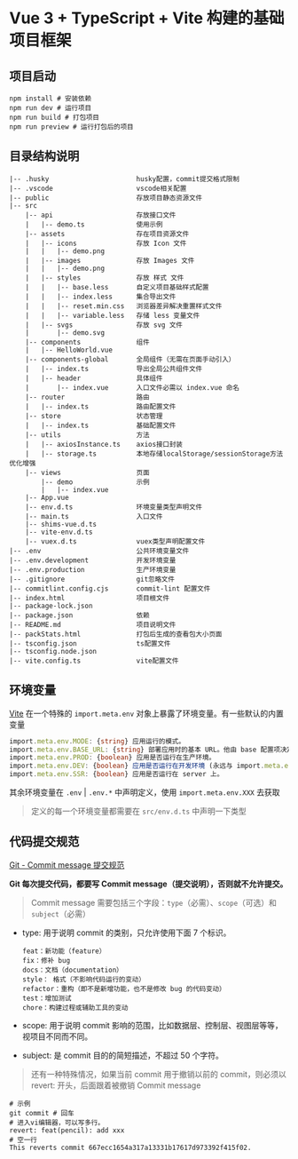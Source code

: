 <!--
 * @Author: Humphrey humphrey_cn@163.com
 * @Date: 2023-01-31 14:06:56
 * @LastEditors: Humphrey humphrey_cn@163.com
 * @LastEditTime: 2023-02-02 14:34:18
 * @Description: 项目说明文档
-->

# Vue 3 + TypeScript + Vite 构建的基础项目框架

## 项目启动

```shell
npm install # 安装依赖
npm run dev # 运行项目
npm run build # 打包项目
npm run preview # 运行打包后的项目
```

## 目录结构说明

```
|-- .husky                      husky配置，commit提交格式限制
|-- .vscode                     vscode相关配置
|-- public                      存放项目静态资源文件
|-- src
    |-- api                     存放接口文件
    |   |-- demo.ts             使用示例
    |-- assets                  存在项目资源文件
    |   |-- icons               存放 Icon 文件
    |   |   |-- demo.png
    |   |-- images              存放 Images 文件
    |   |   |-- demo.png
    |   |-- styles              存放 样式 文件
    |   |   |-- base.less       自定义项目基础样式配置
    |   |   |-- index.less      集合导出文件
    |   |   |-- reset.min.css   浏览器差异解决重置样式文件
    |   |   |-- variable.less   存储 less 变量文件
    |   |-- svgs                存放 svg 文件
    |       |-- demo.svg
    |-- components              组件
    |   |-- HelloWorld.vue
    |-- components-global       全局组件（无需在页面手动引入）
    |   |-- index.ts            导出全局公共组件文件
    |   |-- header              具体组件
    |       |-- index.vue       入口文件必需以 index.vue 命名
    |-- router                  路由
    |   |-- index.ts            路由配置文件
    |-- store                   状态管理
    |   |-- index.ts            基础配置文件
    |-- utils                   方法
    |   |-- axiosInstance.ts    axios接口封装
    |   |-- storage.ts          本地存储localStorage/sessionStorage方法优化增强
    |-- views                   页面
        |-- demo                示例
        |   |-- index.vue
    |-- App.vue
    |-- env.d.ts                环境变量类型声明文件
    |-- main.ts                 入口文件
    |-- shims-vue.d.ts
    |-- vite-env.d.ts
    |-- vuex.d.ts               vuex类型声明配置文件
|-- .env                        公共环境变量文件
|-- .env.development            开发环境变量
|-- .env.production             生产环境变量
|-- .gitignore                  git忽略文件
|-- commitlint.config.cjs       commit-lint 配置文件
|-- index.html                  项目根文件
|-- package-lock.json
|-- package.json                依赖
|-- README.md                   项目说明文件
|-- packStats.html              打包后生成的查看包大小页面
|-- tsconfig.json               ts配置文件
|-- tsconfig.node.json
|-- vite.config.ts              vite配置文件
```

## 环境变量

[Vite](https://cn.vitejs.dev/guide/env-and-mode.html) 在一个特殊的 `import.meta.env` 对象上暴露了环境变量。有一些默认的内置变量

```ts
import.meta.env.MODE: {string} 应用运行的模式。
import.meta.env.BASE_URL: {string} 部署应用时的基本 URL。他由 base 配置项决定。
import.meta.env.PROD: {boolean} 应用是否运行在生产环境。
import.meta.env.DEV: {boolean} 应用是否运行在开发环境 (永远与 import.meta.env.PROD相反)。
import.meta.env.SSR: {boolean} 应用是否运行在 server 上。
```

其余环境变量在 `.env` | `.env.*` 中声明定义，使用 `import.meta.env.XXX` 去获取

> 定义的每一个环境变量都需要在 `src/env.d.ts` 中声明一下类型

## 代码提交规范

[Git - Commit message 提交规范](https://blog.csdn.net/weixin_46652769/article/details/128828716)

**Git 每次提交代码，都要写 Commit message（提交说明），否则就不允许提交。**

> Commit message 需要包括三个字段：`type`（必需）、`scope`（可选）和 `subject`（必需）

- type: 用于说明 commit 的类别，只允许使用下面 7 个标识。

  ```
  feat：新功能（feature）
  fix：修补 bug
  docs：文档（documentation）
  style： 格式（不影响代码运行的变动）
  refactor：重构（即不是新增功能，也不是修改 bug 的代码变动）
  test：增加测试
  chore：构建过程或辅助工具的变动
  ```

- scope: 用于说明 commit 影响的范围，比如数据层、控制层、视图层等等，视项目不同而不同。

- subject: 是 commit 目的的简短描述，不超过 50 个字符。

> 还有一种特殊情况，如果当前 commit 用于撤销以前的 commit，则必须以 revert: 开头，后面跟着被撤销 Commit message

```shell
# 示例
git commit # 回车
# 进入vi编辑器，可以写多行。
revert: feat(pencil): add xxx
# 空一行
This reverts commit 667ecc1654a317a13331b17617d973392f415f02.
```
